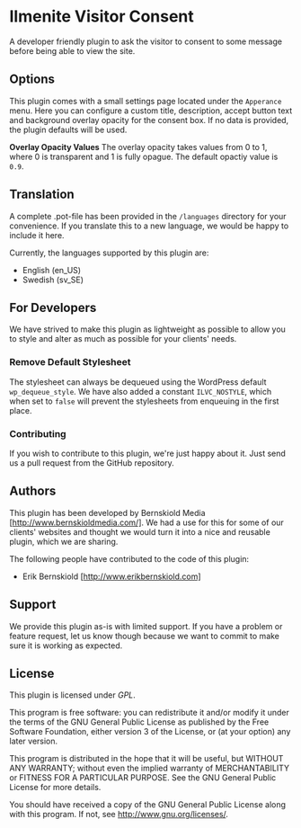 # Ilmenite Visitor Consent
A developer friendly plugin to ask the visitor to consent to some message before being able to view the site.

## Options
This plugin comes with a small settings page located under the `Apperance` menu.
Here you can configure a custom title, description, accept button text and background overlay opacity for the consent box. If no data is provided, the plugin defaults will be used.

**Overlay Opacity Values**
The overlay opacity takes values from 0 to 1, where 0 is transparent and 1 is fully opague.
The default opactiy value is `0.9`.

## Translation
A complete .pot-file has been provided in the `/languages` directory for your convenience. If you translate this to a new language, we would be happy to include it here.

Currently, the languages supported by this plugin are:

- English (en_US)
- Swedish (sv_SE)

## For Developers
We have strived to make this plugin as lightweight as possible to allow you to style and alter as much as possible for your clients' needs.

### Remove Default Stylesheet
The stylesheet can always be dequeued using the WordPress default `wp_dequeue_style`. We have also added a constant `ILVC_NOSTYLE`, which when set to `false` will prevent the stylesheets from enqueuing in the first place.

### Contributing
If you wish to contribute to this plugin, we're just happy about it. Just send us a pull request from the GitHub repository.

## Authors
This plugin has been developed by Bernskiold Media [http://www.bernskioldmedia.com/]. We had a use for this for some of our clients' websites and thought we would turn it into a nice and reusable plugin, which we are sharing.

The following people have contributed to the code of this plugin:

- Erik Bernskiold [http://www.erikbernskiold.com]

## Support
We provide this plugin as-is with limited support. If you have a problem or feature request, let us know though because we want to commit to make sure it is working as expected.

## License
This plugin is licensed under *GPL*.

This program is free software: you can redistribute it and/or modify 
it under the terms of the GNU General Public License as published by
the Free Software Foundation, either version 3 of the License, or
(at your option) any later version.

This program is distributed in the hope that it will be useful,
but WITHOUT ANY WARRANTY; without even the implied warranty of
MERCHANTABILITY or FITNESS FOR A PARTICULAR PURPOSE. See the
GNU General Public License for more details.

You should have received a copy of the GNU General Public License
along with this program. If not, see <http://www.gnu.org/licenses/>.